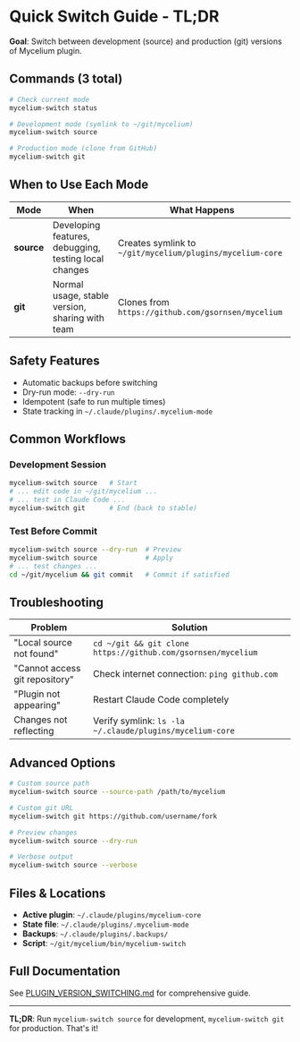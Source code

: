 # Quick Switch Guide - TL;DR

**Goal**: Switch between development (source) and production (git) versions of Mycelium plugin.

## Commands (3 total)

```bash
# Check current mode
mycelium-switch status

# Development mode (symlink to ~/git/mycelium)
mycelium-switch source

# Production mode (clone from GitHub)
mycelium-switch git
```

## When to Use Each Mode

| Mode | When | What Happens |
|------|------|--------------|
| **source** | Developing features, debugging, testing local changes | Creates symlink to `~/git/mycelium/plugins/mycelium-core` |
| **git** | Normal usage, stable version, sharing with team | Clones from `https://github.com/gsornsen/mycelium` |

## Safety Features

- Automatic backups before switching
- Dry-run mode: `--dry-run`
- Idempotent (safe to run multiple times)
- State tracking in `~/.claude/plugins/.mycelium-mode`

## Common Workflows

### Development Session
```bash
mycelium-switch source   # Start
# ... edit code in ~/git/mycelium ...
# ... test in Claude Code ...
mycelium-switch git      # End (back to stable)
```

### Test Before Commit
```bash
mycelium-switch source --dry-run  # Preview
mycelium-switch source            # Apply
# ... test changes ...
cd ~/git/mycelium && git commit   # Commit if satisfied
```

## Troubleshooting

| Problem | Solution |
|---------|----------|
| "Local source not found" | `cd ~/git && git clone https://github.com/gsornsen/mycelium` |
| "Cannot access git repository" | Check internet connection: `ping github.com` |
| "Plugin not appearing" | Restart Claude Code completely |
| Changes not reflecting | Verify symlink: `ls -la ~/.claude/plugins/mycelium-core` |

## Advanced Options

```bash
# Custom source path
mycelium-switch source --source-path /path/to/mycelium

# Custom git URL
mycelium-switch git https://github.com/username/fork

# Preview changes
mycelium-switch source --dry-run

# Verbose output
mycelium-switch source --verbose
```

## Files & Locations

- **Active plugin**: `~/.claude/plugins/mycelium-core`
- **State file**: `~/.claude/plugins/.mycelium-mode`
- **Backups**: `~/.claude/plugins/.backups/`
- **Script**: `~/git/mycelium/bin/mycelium-switch`

## Full Documentation

See [PLUGIN_VERSION_SWITCHING.md](PLUGIN_VERSION_SWITCHING.md) for comprehensive guide.

---

**TL;DR**: Run `mycelium-switch source` for development, `mycelium-switch git` for production. That's it!
